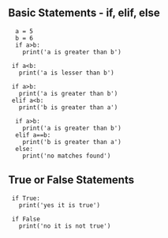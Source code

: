 ## Basic Statements - if, elif, else

      a = 5
      b = 6
      if a>b:
        print('a is greater than b')
           
     if a<b:
       print('a is lesser than b')
       
     if a>b:
       print('a is greater than b')
     elif a<b:
       print('b is greater than a')
       
      if a>b:
        print('a is greater than b')
      elif a==b:
        print('b is greater than a')
      else:
        print('no matches found')
        
## True or False Statements
     if True:
       print('yes it is true')
       
     if False
       print('no it is not true')
